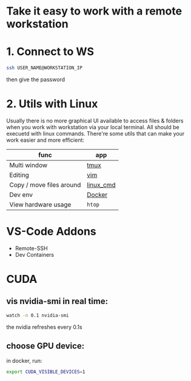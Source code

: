 # Take it easy to work with a remote workstation

# 1. Connect to WS
```bash
ssh USER_NAME@WORKSTATION_IP
```
then give the password

# 2. Utils with Linux
Usually there is no more graphical UI available to access files & folders when you work with workstation via your local terminal. All should be execuetd with linux commands. There're some utils that can make your work easier and more efficient:

| func                     | app                       |
| ------------------------ | ------------------------- |
| Multi window             | [tmux](tmux.md)           |
| Editing                  | [vim](vim.md)           |
| Copy / move files around | [linux_cmd](linux_cmd.md) |
| Dev env                  | [Docker](docker.md)       |
| View hardware usage      | `htop`                    |

# VS-Code Addons
- Remote-SSH
- Dev Containers

# CUDA
## vis nvidia-smi in real time:
```bash
watch -n 0.1 nvidia-smi
```
the nvidia refreshes every 0.1s

## choose GPU device:
in docker, run:
```bash
export CUDA_VISIBLE_DEVICES=1
```

